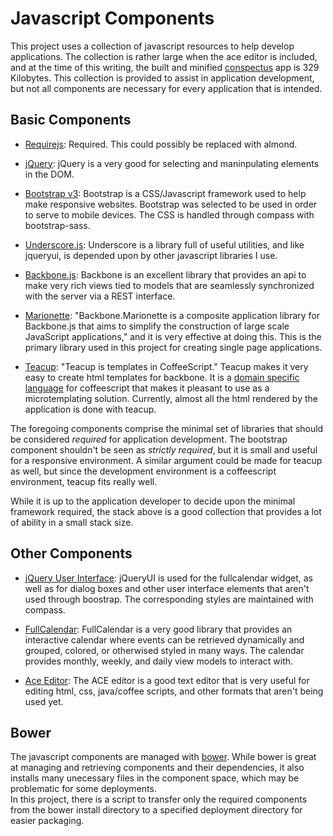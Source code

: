 # Javascript Components

This project uses a collection of javascript resources to help 
develop applications.  The collection is rather large when 
the ace editor is included, and at the time of this writing,
the built and minified [conspectus](http://umeboshi2.github.io/conspectus)
app is 329 Kilobytes.  This collection is provided to assist 
in application development, but not all components are necessary 
for every application that is intended.

## Basic Components

-  [Requirejs](http://requirejs.org):
   Required.  This could possibly be replaced with almond.
   
-  [jQuery](http://jquery.com/): 
   jQuery is a very good for selecting and maninpulating elements in the DOM.

-  [Bootstrap v3](http://getbootstrap.com/): 
   Bootstrap is a CSS/Javascript framework used to help make responsive 
   websites.  Bootstrap was selected to be used in order to serve to 
   mobile devices.  The CSS is handled through compass with bootstrap-sass.
   
-  [Underscore.js](http://underscorejs.org/): 
   Underscore is a library full of useful utilities, and like jqueryui, is 
   depended upon by other javascript libraries I use.

-  [Backbone.js](http://backbonejs.org/): 
   Backbone is an excellent library that provides an api to make very 
   rich views tied to models that are seamlessly synchronized with 
   the server via a REST interface.

-  [Marionette](http://marionettejs.com/):
   "Backbone.Marionette is a composite application library for 
   Backbone.js that aims to simplify the construction of large scale 
   JavaScript applications," and it is very effective at doing this.
   This is the primary library used in this project for creating 
   single page applications.

-  [Teacup](http://goodeggs.github.io/teacup/):
   "Teacup is templates in CoffeeScript."
   Teacup makes it very easy to create html templates
   for backbone.  It is a 
   [domain specific language](http://en.wikipedia.org/wiki/Domain-specific_language) 
   for coffeescript that makes it pleasant to use as a 
   microtemplating solution.  Currently, almost all the 
   html rendered by the application is done with teacup.

The foregoing components comprise the minimal set of libraries 
that should be considered *required* for application development.  The 
bootstrap component shouldn't be seen as *strictly required*, but 
it is small and useful for a responsive environment.  A similar 
argument could be made for teacup as well, but since the development 
environment is a coffeescript environment, teacup fits really well.

While it is up to the application developer to decide upon the
minimal framework required, the stack above is a good collection 
that provides a lot of ability in a small stack size.



## Other Components

-  [jQuery User Interface](http://jqueryui.com/): 
   jQueryUI is used for the fullcalendar widget, as well as for dialog boxes 
   and other user interface elements that aren't used through boostrap.  The 
   corresponding styles are maintained with compass.

-  [FullCalendar](http://arshaw.com/fullcalendar/): 
   FullCalendar is a very good library that provides an interactive 
   calendar where events can be retrieved dynamically and grouped, 
   colored, or otherwised styled in many ways.  The calendar provides 
   monthly, weekly, and daily view models to interact with.

-  [Ace Editor](http://ace.c9.io/#nav=about): 
   The ACE editor is a good text editor that is very useful for 
   editing html, css, java/coffee scripts, and other formats that
   aren't being used yet.
   

## Bower

The javascript components are managed with [bower](http://bower.io).
While bower is great at managing and retrieving components and 
their dependencies, it also installs many unecessary files in 
the component space, which may be problematic for some deployments.  
In this project, there is a script to transfer only the required 
components from the bower install directory to a specified 
deployment directory for easier packaging.


